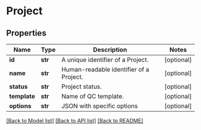 # Project

## Properties
Name | Type | Description | Notes
------------ | ------------- | ------------- | -------------
**id** | **str** | A unique identifier of a Project. | [optional] 
**name** | **str** | Human-readable identifier of a Project. | [optional] 
**status** | **str** | Project status. | [optional] 
**template** | **str** | Name of QC template. | [optional] 
**options** | **str** | JSON with specific options | [optional] 

[[Back to Model list]](../README.md#documentation-for-models) [[Back to API list]](../README.md#documentation-for-api-endpoints) [[Back to README]](../README.md)


